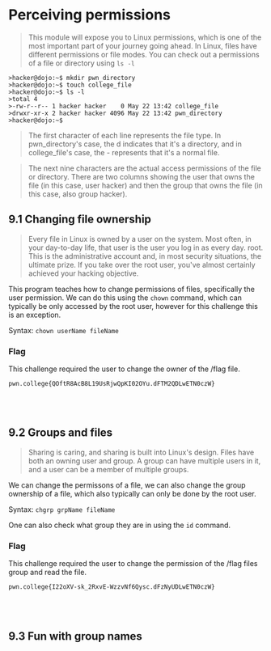 # Perceiving permissions
>This module will expose you to Linux permissions, which is one of the most important part of your journey going ahead.
In Linux, files have different permissions or file modes. You can check out a permissions of a file or directory using ```ls -l```

```
>hacker@dojo:~$ mkdir pwn_directory
>hacker@dojo:~$ touch college_file
>hacker@dojo:~$ ls -l
>total 4
>-rw-r--r-- 1 hacker hacker    0 May 22 13:42 college_file
>drwxr-xr-x 2 hacker hacker 4096 May 22 13:42 pwn_directory
>hacker@dojo:~$
```

>The first character of each line represents the file type. In pwn_directory's case, the d indicates that it's a directory, and in college_file's case, the - represents that it's a normal file.

>The next nine characters are the actual access permissions of the file or directory.
>There are two columns showing the user that owns the file (in this case, user hacker) and then the group that owns the file (in this case, also group hacker).


## 9.1 Changing file ownership
>Every file in Linux is owned by a user on the system. Most often, in your day-to-day life, that user is the user you log in as every day.
>root. This is the administrative account and, in most security situations, the ultimate prize. If you take over the root user, you've almost certainly achieved your hacking objective.

This program teaches how to change permissions of files, specifically the user permission. We can do this using the ```chown``` command, which can typically be only accessed by the root user, however for this challenge this is an exception.

Syntax: ``` chown userName fileName ```

### Flag
This challenge required the user to change the owner of the /flag file.
```
pwn.college{QOftR8AcB8L19UsRjwQpKI02OYu.dFTM2QDLwETN0czW}
```
<br>
<br>

## 9.2 Groups and files
>Sharing is caring, and sharing is built into Linux's design. Files have both an owning user and group. A group can have multiple users in it, and a user can be a member of multiple groups.

We can change the permissons of a file, we can also change the group ownership of a file, which also typically can only be done by the root user.

Syntax: ``` chgrp grpName fileName ```

One can also check what group they are in using the ```id``` command.

### Flag
This challenge required the user to change the permission of the /flag files group and read the file.
```
pwn.college{I22oXV-sk_2RxvE-WzzvNf6Qysc.dFzNyUDLwETN0czW}
```
<br>
<br>

## 9.3 Fun with group names
>
